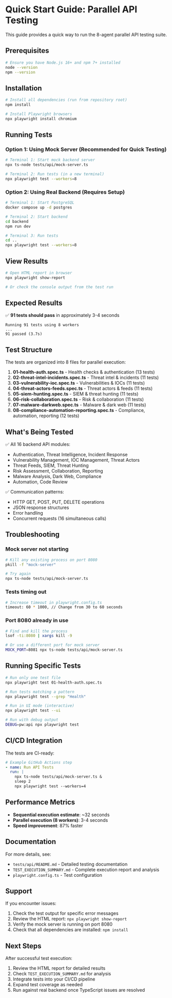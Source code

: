 # Quick Start Guide: Parallel API Testing

This guide provides a quick way to run the 8-agent parallel API testing suite.

## Prerequisites

```bash
# Ensure you have Node.js 16+ and npm 7+ installed
node --version
npm --version
```

## Installation

```bash
# Install all dependencies (run from repository root)
npm install

# Install Playwright browsers
npx playwright install chromium
```

## Running Tests

### Option 1: Using Mock Server (Recommended for Quick Testing)

```bash
# Terminal 1: Start mock backend server
npx ts-node tests/api/mock-server.ts

# Terminal 2: Run tests (in a new terminal)
npx playwright test --workers=8
```

### Option 2: Using Real Backend (Requires Setup)

```bash
# Terminal 1: Start PostgreSQL
docker compose up -d postgres

# Terminal 2: Start backend
cd backend
npm run dev

# Terminal 3: Run tests
cd ..
npx playwright test --workers=8
```

## View Results

```bash
# Open HTML report in browser
npx playwright show-report

# Or check the console output from the test run
```

## Expected Results

✅ **91 tests should pass** in approximately 3-4 seconds

```
Running 91 tests using 8 workers
...
91 passed (3.7s)
```

## Test Structure

The tests are organized into 8 files for parallel execution:

1. **01-health-auth.spec.ts** - Health checks & authentication (13 tests)
2. **02-threat-intel-incidents.spec.ts** - Threat intel & incidents (11 tests)
3. **03-vulnerability-ioc.spec.ts** - Vulnerabilities & IOCs (11 tests)
4. **04-threat-actors-feeds.spec.ts** - Threat actors & feeds (11 tests)
5. **05-siem-hunting.spec.ts** - SIEM & threat hunting (11 tests)
6. **06-risk-collaboration.spec.ts** - Risk & collaboration (11 tests)
7. **07-malware-darkweb.spec.ts** - Malware & dark web (11 tests)
8. **08-compliance-automation-reporting.spec.ts** - Compliance, automation, reporting (12 tests)

## What's Being Tested

✅ All 16 backend API modules:
- Authentication, Threat Intelligence, Incident Response
- Vulnerability Management, IOC Management, Threat Actors
- Threat Feeds, SIEM, Threat Hunting
- Risk Assessment, Collaboration, Reporting
- Malware Analysis, Dark Web, Compliance
- Automation, Code Review

✅ Communication patterns:
- HTTP GET, POST, PUT, DELETE operations
- JSON response structures
- Error handling
- Concurrent requests (16 simultaneous calls)

## Troubleshooting

### Mock server not starting
```bash
# Kill any existing process on port 8080
pkill -f "mock-server"

# Try again
npx ts-node tests/api/mock-server.ts
```

### Tests timing out
```bash
# Increase timeout in playwright.config.ts
timeout: 60 * 1000, // Change from 30 to 60 seconds
```

### Port 8080 already in use
```bash
# Find and kill the process
lsof -ti:8080 | xargs kill -9

# Or use a different port for mock server
MOCK_PORT=8081 npx ts-node tests/api/mock-server.ts
```

## Running Specific Tests

```bash
# Run only one test file
npx playwright test 01-health-auth.spec.ts

# Run tests matching a pattern
npx playwright test --grep "Health"

# Run in UI mode (interactive)
npx playwright test --ui

# Run with debug output
DEBUG=pw:api npx playwright test
```

## CI/CD Integration

The tests are CI-ready:

```yaml
# Example GitHub Actions step
- name: Run API Tests
  run: |
    npx ts-node tests/api/mock-server.ts &
    sleep 2
    npx playwright test --workers=4
```

## Performance Metrics

- **Sequential execution estimate**: ~32 seconds
- **Parallel execution (8 workers)**: 3-4 seconds
- **Speed improvement**: 87% faster

## Documentation

For more details, see:
- `tests/api/README.md` - Detailed testing documentation
- `TEST_EXECUTION_SUMMARY.md` - Complete execution report and analysis
- `playwright.config.ts` - Test configuration

## Support

If you encounter issues:
1. Check the test output for specific error messages
2. Review the HTML report: `npx playwright show-report`
3. Verify the mock server is running on port 8080
4. Check that all dependencies are installed: `npm install`

## Next Steps

After successful test execution:
1. Review the HTML report for detailed results
2. Check `TEST_EXECUTION_SUMMARY.md` for analysis
3. Integrate tests into your CI/CD pipeline
4. Expand test coverage as needed
5. Run against real backend once TypeScript issues are resolved
